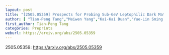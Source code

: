 ```yaml
---
layout: post
title: "[2505.05359] Prospects for Probing Sub-GeV Leptophilic Dark Matter with the Future VLAST"
author: [ "Tian-Peng Tang","Meiwen Yang","Kai-Kai Duan","Yue-Lin Sming Tsai","Yi-Zhong Fan" ]
first_author: Tian-Peng Tang
categories: Preprints
weburl: https://arxiv.org/abs/2505.05359
---
```


2505.05359: https://arxiv.org/abs/2505.05359
